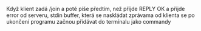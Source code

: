 Když klient zadá /join a poté píše předtím, než příjde REPLY OK a přijde error od serveru, stdin buffer, která se naskládat zprávama od klienta se po ukončení programu začnou přidávat do termínalu jako commandy